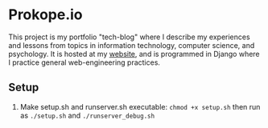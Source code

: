 # Prokope.io
This project is my portfolio "tech-blog" where I describe my experiences and lessons from topics in information technology, computer science, and psychology. It is hosted at my [website](www.prokope.io), and is programmed in Django where I practice general web-engineering practices.

## Setup
1. Make setup.sh and runserver.sh executable: `chmod +x setup.sh` then run as `./setup.sh` and `./runserver_debug.sh`
